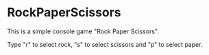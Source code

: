 # RockPaperScissors
This is a simple console game "Rock Paper Scissors".

Type "r" to select rock, "s" to select scissors and "p" to select paper.
